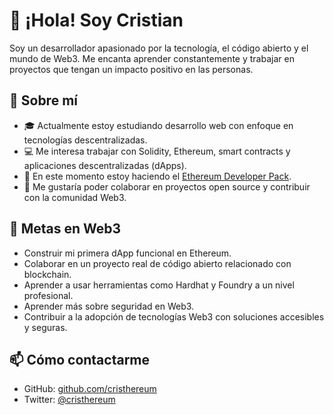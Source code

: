 # 👋 ¡Hola! Soy Cristian

Soy un desarrollador apasionado por la tecnología, el código abierto y el mundo de Web3. Me encanta aprender constantemente y trabajar en proyectos que tengan un impacto positivo en las personas.

## 🚀 Sobre mí

- 🎓 Actualmente estoy estudiando desarrollo web con enfoque en tecnologías descentralizadas.
- 💻 Me interesa trabajar con Solidity, Ethereum, smart contracts y aplicaciones descentralizadas (dApps).
- 🧠 En este momento estoy haciendo el [Ethereum Developer Pack](https://ethkipu.gitbook.io/edp-v2-es).
- 🌱 Me gustaría poder colaborar en proyectos open source y contribuir con la comunidad Web3.

## 🎯 Metas en Web3

- Construir mi primera dApp funcional en Ethereum.
- Colaborar en un proyecto real de código abierto relacionado con blockchain.
- Aprender a usar herramientas como Hardhat y Foundry a un nivel profesional.
- Aprender más sobre seguridad en Web3.
- Contribuir a la adopción de tecnologías Web3 con soluciones accesibles y seguras.

## 📫 Cómo contactarme

- GitHub: [github.com/cristhereum](https://github.com/cristhereum/)
- Twitter: [@cristhereum](https://x.com/cristhereum)


<!--
**cristhereum/cristhereum** is a ✨ _special_ ✨ repository because its `README.md` (this file) appears on your GitHub profile.

Here are some ideas to get you started:

- 🔭 I’m currently working on ...
- 🌱 I’m currently learning ...
- 👯 I’m looking to collaborate on ...
- 🤔 I’m looking for help with ...
- 💬 Ask me about ...
- 📫 How to reach me: ...
- 😄 Pronouns: ...
- ⚡ Fun fact: ...
-->
